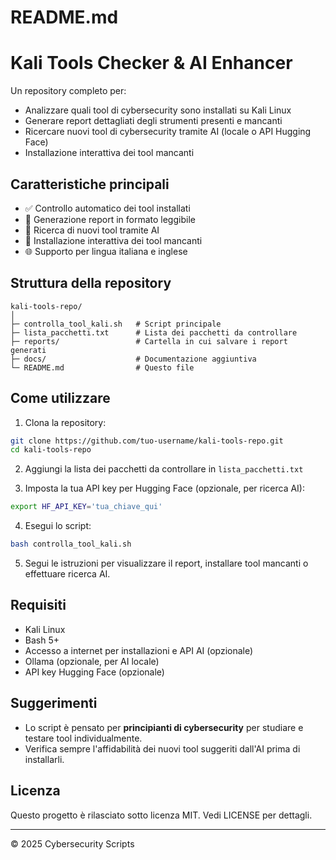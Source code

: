 # README.md

# Kali Tools Checker & AI Enhancer

Un repository completo per:

* Analizzare quali tool di cybersecurity sono installati su Kali Linux
* Generare report dettagliati degli strumenti presenti e mancanti
* Ricercare nuovi tool di cybersecurity tramite AI (locale o API Hugging Face)
* Installazione interattiva dei tool mancanti

## Caratteristiche principali

* ✅ Controllo automatico dei tool installati
* 📄 Generazione report in formato leggibile
* 🤖 Ricerca di nuovi tool tramite AI
* 🧰 Installazione interattiva dei tool mancanti
* 🌐 Supporto per lingua italiana e inglese

## Struttura della repository

```
kali-tools-repo/
│
├─ controlla_tool_kali.sh   # Script principale
├─ lista_pacchetti.txt      # Lista dei pacchetti da controllare
├─ reports/                 # Cartella in cui salvare i report generati
├─ docs/                    # Documentazione aggiuntiva
└─ README.md                # Questo file
```

## Come utilizzare

1. Clona la repository:

```bash
git clone https://github.com/tuo-username/kali-tools-repo.git
cd kali-tools-repo
```

2. Aggiungi la lista dei pacchetti da controllare in `lista_pacchetti.txt`

3. Imposta la tua API key per Hugging Face (opzionale, per ricerca AI):

```bash
export HF_API_KEY='tua_chiave_qui'
```

4. Esegui lo script:

```bash
bash controlla_tool_kali.sh
```

5. Segui le istruzioni per visualizzare il report, installare tool mancanti o effettuare ricerca AI.

## Requisiti

* Kali Linux
* Bash 5+
* Accesso a internet per installazioni e API AI (opzionale)
* Ollama (opzionale, per AI locale)
* API key Hugging Face (opzionale)

## Suggerimenti

* Lo script è pensato per **principianti di cybersecurity** per studiare e testare tool individualmente.
* Verifica sempre l'affidabilità dei nuovi tool suggeriti dall'AI prima di installarli.

## Licenza

Questo progetto è rilasciato sotto licenza MIT. Vedi LICENSE per dettagli.

---

© 2025 Cybersecurity Scripts
